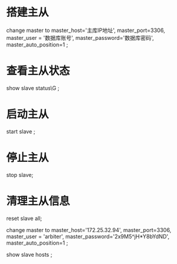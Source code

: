 
# 搭建主从
change master to master_host='主库IP地址', master_port=3306, master_user = '数据库账号', master_password='数据库密码', master_auto_position=1 ;

# 查看主从状态
show slave status\G ; 

# 启动主从
start slave ; 

# 停止主从
stop slave; 

# 清理主从信息
reset slave all; 

change master to master_host='172.25.32.94', master_port=3306, master_user = 'arbiter', master_password='2x9M5^jH*Y8bYdND', master_auto_position=1 ;

show slave hosts ;

